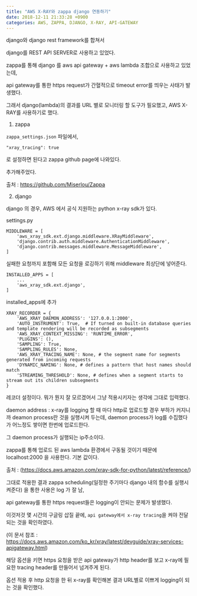 ```yaml
---
title: "AWS X-RAY와 zappa django 연동하기"
date: 2018-12-11 21:33:28 +0900
categories: AWS, ZAPPA, DJANGO, X-RAY, API-GATEWAY
---
```


django와 django rest framework를 합쳐서

django를 REST API SERVER로 사용하고 있었다.

zappa를 통해 django 를 aws api gateway + aws lambda 조합으로 사용하고 있었는데,

api gateway를 통한 https request가 간혈적으로 timeout error를 띄우는 사태가 발생했다.

그래서 django(lambda)의 결과를 URL 별로 모니터링 할 도구가 필요했고, AWS X-RAY를 사용하기로 했다.


  1. zappa

`zappa_settings.json` 파일에서, 

```
"xray_tracing": true
```
로 설정하면 된다고 zappa github page에 나와있다. 

추가해주었다.

출처 : https://github.com/Miserlou/Zappa








  2. django
  
django 의 경우, AWS 에서 공식 지원하는 python x-ray sdk가 있다.

settings.py

```
MIDDLEWARE = [
    'aws_xray_sdk.ext.django.middleware.XRayMiddleware',
    'django.contrib.auth.middleware.AuthenticationMiddleware',
    'django.contrib.messages.middleware.MessageMiddleware',
]
```
실패한 요청까지 포함해 모든 요청을 로깅하기 위해 middleware 최상단에 넣어준다.





```
INSTALLED_APPS = [
    ...
    'aws_xray_sdk.ext.django',
]
```
installed_apps에 추가




```
XRAY_RECORDER = {
    'AWS_XRAY_DAEMON_ADDRESS': '127.0.0.1:2000',
    'AUTO_INSTRUMENT': True,  # If turned on built-in database queries and template rendering will be recorded as subsegments
    'AWS_XRAY_CONTEXT_MISSING': 'RUNTIME_ERROR',
    'PLUGINS': (),
    'SAMPLING': True,
    'SAMPLING_RULES': None,
    'AWS_XRAY_TRACING_NAME': None, # the segment name for segments generated from incoming requests
    'DYNAMIC_NAMING': None, # defines a pattern that host names should match
    'STREAMING_THRESHOLD': None, # defines when a segment starts to stream out its children subsegments
}
```
레코더 설정이다. 뭐가 뭔지 잘 모르겠어서 그냥 적용시키자는 생각에 그대로 입력했다.

daemon address :  x-ray를 logging 할 때 마다 http로 업로드할 경우 부하가 커지니까 deamon process란 것을 실행시켜 두는데, daemon process가 log를 수집했다가 어느정도 쌓이면 한번에 업로드한다.

그 daemon process가 실행되는 ip주소이다. 

zappa를 통해 업로드 된 aws lambda 환경에서 구동될 것이기 때문에 localhost:2000 을 사용한다. 기본 값이다.

출처 : (https://docs.aws.amazon.com/xray-sdk-for-python/latest/reference/)







그대로 적용한 결과 zappa scheduling(일정한 주기마다 django 내의 함수를 실행시켜준다) 을 통한 사용은 log 가 잘 남,

api gateway를 통한 https request들은 logging이 안되는 문제가 발생했다.

이것저것 몇 시간의 구글링 삽질 끝에, `api gateway에서 x-ray tracing`을 켜야 전달되는 것을 확인하였다.

(이 문서 참조 : https://docs.aws.amazon.com/ko_kr/xray/latest/devguide/xray-services-apigateway.html)

해당 옵션을 키면 https 요청을 받은 api gateway가 http header를 보고 x-ray에 필요한 tracing header를 만들어서 넘겨주게 된다.

옵션 적용 후 http 요청을 한 뒤 x-ray를 확인해본 결과 URL별로 이쁘게 logging이 되는 것을 확인했다.
